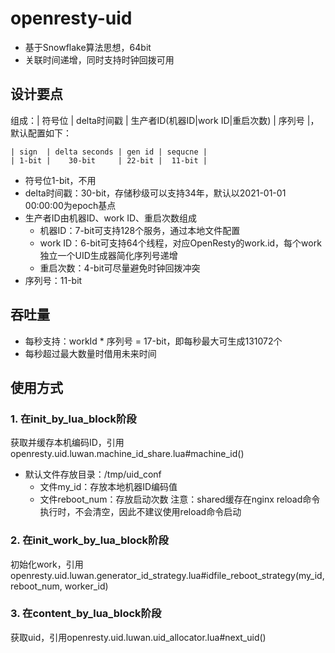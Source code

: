 # openresty-uid

- 基于Snowflake算法思想，64bit
- 关联时间递增，同时支持时钟回拨可用


## 设计要点

组成：| 符号位 | delta时间戳 | 生产者ID(机器ID|work ID|重启次数) | 序列号 |，默认配置如下：
```text
| sign  | delta seconds | gen id | sequcne |
| 1-bit |    30-bit     | 22-bit |  11-bit |
```
- 符号位1-bit，不用
- delta时间戳：30-bit，存储秒级可以支持34年，默认以2021-01-01 00:00:00为epoch基点
- 生产者ID由机器ID、work ID、重启次数组成
  - 机器ID：7-bit可支持128个服务，通过本地文件配置
  - work ID：6-bit可支持64个线程，对应OpenResty的work.id，每个work独立一个UID生成器简化序列号递增
  - 重启次数：4-bit可尽量避免时钟回拨冲突
- 序列号：11-bit

## 吞吐量

- 每秒支持：workId * 序列号 = 17-bit，即每秒最大可生成131072个
- 每秒超过最大数量时借用未来时间

## 使用方式

### 1. 在init_by_lua_block阶段
获取并缓存本机编码ID，引用openresty.uid.luwan.machine_id_share.lua#machine_id()
- 默认文件存放目录：/tmp/uid_conf
  - 文件my_id：存放本地机器ID编码值
  - 文件reboot_num：存放启动次数
注意：shared缓存在nginx reload命令执行时，不会清空，因此不建议使用reload命令启动

### 2. 在init_work_by_lua_block阶段
初始化work，引用openresty.uid.luwan.generator_id_strategy.lua#idfile_reboot_strategy(my_id,reboot_num, worker_id)

### 3. 在content_by_lua_block阶段
获取uid，引用openresty.uid.luwan.uid_allocator.lua#next_uid()
